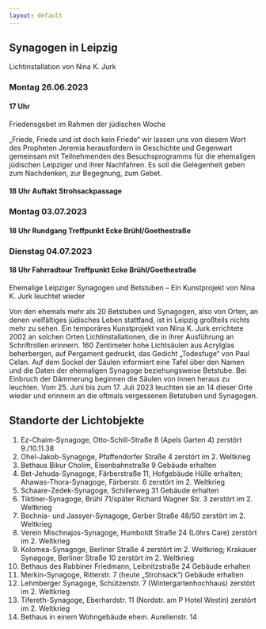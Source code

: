 ```yaml
---
layout: default
---
```


## Synagogen in Leipzig

Lichtinstallation von Nina K. Jurk

### Montag 26.06.2023

#### 17 Uhr

Friedensgebet im Rahmen der jüdischen Woche

„Friede, Friede und ist doch kein Friede“ wir lassen uns von diesem Wort des Propheten Jeremia herausfordern in Geschichte und Gegenwart gemeinsam mit Teilnehmenden des Besuchsprogramms für die ehemaligen jüdischen Leipziger und ihrer Nachfahren. Es soll die Gelegenheit geben zum Nachdenken, zur Begegnung, zum Gebet.


#### 18 Uhr Auftakt Strohsackpassage

### Montag 03.07.2023

#### 18 Uhr Rundgang Treffpunkt Ecke Brühl/Goethestraße

### Dienstag 04.07.2023

#### 18 Uhr Fahrradtour Treffpunkt Ecke Brühl/Goethestraße

Ehemalige Leipziger Synagogen und Betstuben – Ein Kunstprojekt von Nina K. Jurk leuchtet wieder

Von den ehemals mehr als 20 Betstuben und Synagogen, also von Orten, an denen vielfältiges jüdisches Leben stattfand, ist in Leipzig großteils nichts mehr zu sehen. Ein temporäres Kunstprojekt von Nina K. Jurk errichtete 2002 an solchen Orten Lichtinstallationen, die in ihrer Ausführung an Schriftrollen erinnern. 160 Zentimeter hohe Lichtsäulen aus Acrylglas beherbergen, auf Pergament gedruckt, das Gedicht „Todesfuge“ von Paul Celan. Auf dem Sockel der Säulen informiert eine Tafel über den Namen und die Daten der ehemaligen Synagoge beziehungsweise Betstube. Bei Einbruch der Dämmerung beginnen die Säulen von innen heraus zu leuchten. Vom 25. Juni bis zum 17. Juli 2023 leuchten sie an 14 dieser Orte wieder und erinnern an die oftmals vergessenen Betstuben und Synagogen.

## Standorte der Lichtobjekte

1. Ez-Chaim-Synagoge, Otto-Schill-Straße 8 (Apels Garten 4) zerstört 9./10.11.38
2. Ohel-Jakob-Synagoge, Pfaffendorfer Straße 4    zerstört im 2. Weltkrieg
3. Bethaus Bikur Cholim, Eisenbahnstraße 9    Gebäude erhalten
4. Bet-Jehuda-Synagoge, Färberstraße 11, Hofgebäude    Hülle erhalten;
  Ahawas-Thora-Synagoge, Färberstr. 6    zerstört im 2. Weltkrieg
5. Schaare-Zedek-Synagoge, Schillerweg 31    Gebäude erhalten
6. Tiktiner-Synagoge, Brühl 71/später Richard Wagner Str. 3 zerstört im 2. Weltkrieg
7. Bochnia- und Jassyer-Synagoge, Gerber Straße 48/50 zerstört im 2. Weltkrieg
8. Verein Mischnajos-Synagoge, Humboldt Straße 24 (Löhrs Care)    zerstört im 2. Weltkrieg
9. Kolomea-Synagoge, Berliner Straße 4    zerstört im 2. Weltkrieg;
  Krakauer Synagoge, Berliner Straße 10    zerstört im 2. Weltkrieg
10. Bethaus des Rabbiner Friedmann, Leibnitzstraße 24 Gebäude erhalten
11. Merkin-Synagoge, Ritterstr. 7 (heute „Strohsack“) Gebäude erhalten
12. Lehmberger Synagoge, Schützenstr. 7 (Wintergartenhochhaus)    zerstört im 2. Weltkrieg
13. Tifereth-Synagoge, Eberhardstr. 11 (Nordstr. am P Hotel Westin)    zerstört im 2. Weltkrieg
14. Bethaus in einem Wohngebäude ehem. Aurelienstr. 14
